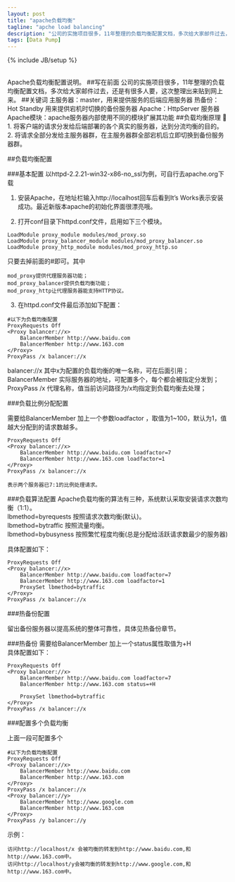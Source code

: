 ```yaml
---
layout: post
title: "apache负载均衡"
tagline: "apche load balancing"
description: "公司的实施项目很多，11年整理的负载均衡配置文档，多次给大家邮件过去，还是有很多人要，这次整理出来贴到网上来。"
tags: [Data Pump]
---
```

{% include JB/setup %}

<br/>
Apache负载均衡配置说明。
##写在前面
  公司的实施项目很多，11年整理的负载均衡配置文档，多次给大家邮件过去，还是有很多人要，这次整理出来贴到网上来。  
##关键词
  主服务器：master，用来提供服务的后端应用服务器  
  热备份：Hot Standby 用来提供宕机时切换的备份服务器  
  Apache：HttpServer 服务器  
  Apache模块：apache服务器内部使用不同的模块扩展其功能  
##负载均衡原理
  
  1. 将客户端的请求分发给后端部署的各个真实的服务器，达到分流均衡的目的。
  2. 将请求全部分发给主服务器群，在主服务器群全部宕机后立即切换到备份服务器群。  
  
##负载均衡配置

###基本配置
  以httpd-2.2.21-win32-x86-no_ssl为例，可自行去apache.org下载  
  1. 安装Apache，在地址栏输入http://localhost回车后看到It’s Works表示安装成功。最近新版本apache的初始化界面很漂亮哦。
  
  2. 打开conf目录下httpd.conf文件，启用如下三个模块。

	LoadModule proxy_module modules/mod_proxy.so
	LoadModule proxy_balancer_module modules/mod_proxy_balancer.so
	LoadModule proxy_http_module modules/mod_proxy_http.so  

  只要去掉前面的#即可。其中
  
	mod_proxy提供代理服务器功能；
	mod_proxy_balancer提供负载均衡功能；
	mod_proxy_http让代理服务器能支持HTTP协议。
	
  3. 在httpd.conf文件最后添加如下配置：
  
	#以下为负载均衡配置
	ProxyRequests Off  
	<Proxy balancer://x>  
		BalancerMember http://www.baidu.com
		BalancerMember http://www.163.com
	</Proxy>
	ProxyPass /x balancer://x
	
  balancer://x  其中x为配置的负载均衡的唯一名称，可在后面引用；  
  BalancerMember 实际服务器的地址，可配置多个，每个都会被指定分发到；  
  ProxyPass /x 代理名称，值当前访问路径为/x均指定到负载均衡去处理；  

  ###负载比例分配配置  
  
  需要给BalancerMember 加上一个参数loadfactor ，取值为1~100，默认为1，值越大分配到的请求数越多。
  
	ProxyRequests Off  
	<Proxy balancer://x>  
		BalancerMember http://www.baidu.com loadfactor=7 
		BalancerMember http://www.163.com loadfactor=1
	</Proxy>
	ProxyPass /x balancer://x  
	
	表示两个服务器已7:1的比例处理请求。

  ###负载算法配置
  Apache负载均衡的算法有三种，系统默认采取安装请求次数均衡（1:1）。  
  lbmethod=byrequests 按照请求次数均衡(默认)。   
  lbmethod=bytraffic 按照流量均衡。  
  lbmethod=bybusyness 按照繁忙程度均衡(总是分配给活跃请求数最少的服务器)   
  
  具体配置如下：
  
	ProxyRequests Off  
	<Proxy balancer://x>  
		BalancerMember http://www.baidu.com loadfactor=7 
		BalancerMember http://www.163.com loadfactor=1
		ProxySet lbmethod=bytraffic
	</Proxy>
	ProxyPass /x balancer://x
	
  ###热备份配置
  
  留出备份服务器以提高系统的整体可靠性，具体见热备份章节。
  
  ###热备份
  需要给BalancerMember 加上一个status属性取值为+H  
  具体配置如下：
  
	ProxyRequests Off  
	<Proxy balancer://x>  
		BalancerMember http://www.baidu.com loadfactor=7 
		BalancerMember http://www.163.com status=+H
		
		ProxySet lbmethod=bytraffic
	</Proxy>
	ProxyPass /x balancer://x

  ###配置多个负载均衡  
  
  上面一段可配置多个
  
	#以下为负载均衡配置
	ProxyRequests Off  
	<Proxy balancer://x>  
		BalancerMember http://www.baidu.com
		BalancerMember http://www.163.com
	</Proxy>
	ProxyPass /x balancer://x
	<Proxy balancer://y>  
		BalancerMember http://www.google.com
		BalancerMember http://www.163.com
	</Proxy>
	ProxyPass /y balancer://y
	
	
  示例：
  
	访问http://localhost/x 会被均衡的转发到http://www.baidu.com,和http://www.163.com中。
	访问http://localhost/y会被均衡的转发到http://www.google.com,和http://www.163.com中。  